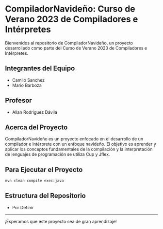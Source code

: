 # CompiladorNavideño: Curso de Verano 2023 de Compiladores e Intérpretes

Bienvenidos al repositorio de CompiladorNavideño, un proyecto desarrollado como parte del Curso de Verano 2023 de Compiladores e Intérpretes.

## Integrantes del Equipo

- Camilo Sanchez
- Mario Barboza

## Profesor

- Allan Rodriguez Dávila

## Acerca del Proyecto

CompiladorNavideño es un proyecto enfocado en el desarrollo de un compilador e intérprete con un enfoque navideño. El objetivo es aprender y aplicar los conceptos fundamentales de la compilación y la interpretación de lenguajes de programación se utiliza Cup y Jflex.

## Para Ejecutar el Proyecto

```bash
mvn clean compile exec:java
```

## Estructura del Repositorio

- Por Definir

---

¡Esperamos que este proyecto sea de gran aprendizaje!
